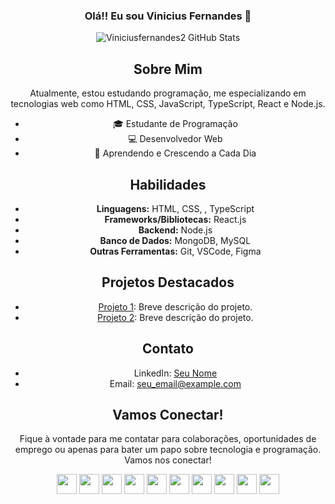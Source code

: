 <div  align="center">
 
### Olá!! Eu sou Vinicius Fernandes 👋

![Viniciusfernandes2 GitHub Stats](https://github-readme-stats.vercel.app/api?username=Viniciusfernandes2&show_icons=true&theme=gradient&bg_color=90,E6E6FA,8A2BE2,000080,120A8F,191970,00008B&title_color=4B0082&text_color=FFFFFF&icon_color=00FFFF&hide_border=true&rank_icon=github)
 

## Sobre Mim
Atualmente, estou estudando programação, me especializando em tecnologias web como HTML, CSS, JavaScript, TypeScript, React e Node.js.

- 🎓 Estudante de Programação
- 💻 Desenvolvedor Web
- 🚀 Aprendendo e Crescendo a Cada Dia

## Habilidades
- **Linguagens:** HTML, CSS, , TypeScript
- **Frameworks/Bibliotecas:** React.js
- **Backend:** Node.js
- **Banco de Dados:** MongoDB, MySQL
- **Outras Ferramentas:** Git, VSCode, Figma

## Projetos Destacados
- [Projeto 1](link_do_projeto_1): Breve descrição do projeto.
- [Projeto 2](link_do_projeto_2): Breve descrição do projeto.


## Contato
- LinkedIn: [Seu Nome](link_para_o_seu_perfil_do_LinkedIn)
- Email: seu_email@example.com

## Vamos Conectar!
Fique à vontade para me contatar para colaborações, oportunidades de emprego ou apenas para bater um papo sobre tecnologia e programação. Vamos nos conectar!

<img height="32" width="32" src="https://cdn.simpleicons.org/simpleicons" />
<img height="32" width="32" src="https://cdn.simpleicons.org/simpleicons/gray" />
<img height="32" width="32" src="https://cdn.simpleicons.org/simpleicons/hotpink" />
<img height="32" width="32" src="https://cdn.simpleicons.org/simpleicons/0cf" />
<img height="32" width="32" src="https://cdn.simpleicons.org/simpleicons/0cf9" />
<img height="32" width="32" src="https://cdn.simpleicons.org/simpleicons/00ccff" />
<img height="32" width="32" src="https://cdn.simpleicons.org/simpleicons/00ccff99" />
<img height="32" width="32" src="https://cdn.simpleicons.org/simpleicons/orange/pink" />
<img height="32" width="32" src="https://cdn.simpleicons.org/simpleicons/_/eee" />
<img height="32" width="32" src="https://cdn.simpleicons.org/simpleicons/eee/_" />
